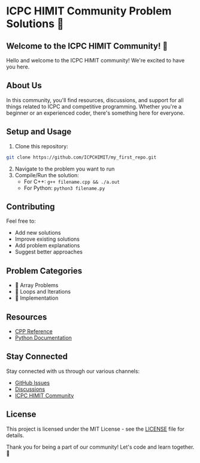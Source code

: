# ICPC HIMIT Community Problem Solutions 🎉

## Welcome to the ICPC HIMIT Community! 🎉

Hello and welcome to the ICPC HIMIT community! We're excited to have you here.

## About Us
In this community, you'll find resources, discussions, and support for all things related to ICPC and competitive programming. Whether you're a beginner or an experienced coder, there's something here for everyone.

## Setup and Usage
1. Clone this repository:
```bash
git clone https://github.com/ICPCHIMIT/my_first_repo.git
```
2. Navigate to the problem you want to run
3. Compile/Run the solution:
   - For C++: `g++ filename.cpp && ./a.out`
   - For Python: `python3 filename.py`

## Contributing
Feel free to:
- Add new solutions
- Improve existing solutions
- Add problem explanations
- Suggest better approaches

## Problem Categories
- 🔢 Array Problems
- 🔄 Loops and Iterations
- 🎯 Implementation

## Resources
- [CPP Reference](https://en.cppreference.com/)
- [Python Documentation](https://docs.python.org/)

## Stay Connected
Stay connected with us through our various channels:
- [GitHub Issues](https://github.com/ICPCHIMIT/my_first_repo/issues)
- [Discussions](https://github.com/ICPCHIMIT/my_first_repo/discussions)
- [ICPC HIMIT Community](https://github.com/ICPCHIMIT)

## License
This project is licensed under the MIT License - see the [LICENSE](LICENSE) file for details.

Thank you for being a part of our community! Let's code and learn together. 🚀